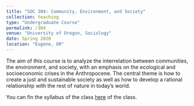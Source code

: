 ```yaml
---
title: "SOC 304: Community, Environment, and Society"
collection: teaching
type: "Undergraduate Course"
permalink: /304
venue: "University of Oregon, Sociology"
date: Spring 2020
location: "Eugene, OR"
---
```

The aim of this course is to analyze the interrelation between communities, the environment, and society, with an emphasis on the ecological and socioeconomic crises in the Anthropocene. The central theme is how to create a just and sustainable society as well as how to develop a rational relationship with the rest of nature in today’s world.

You can fin the syllabus of the class [here](http://mauriciobetan.github.io/files/soc304syllabus.pdf) of the class. 
